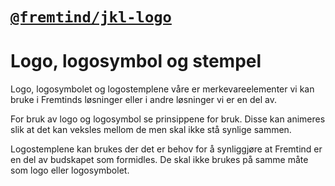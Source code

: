 # [`@fremtind/jkl-logo`](https://fremtind.github.io/jokul/components/logo/)

# Logo, logosymbol og stempel
Logo, logosymbolet og logostemplene våre er merkevareelementer vi kan bruke i Fremtinds løsninger eller i andre løsninger vi er en del av.

For bruk av logo og logosymbol se prinsippene for bruk. Disse kan animeres slik at det kan veksles mellom de men skal ikke stå synlige sammen.

Logostemplene kan brukes der det er behov for å synliggjøre at Fremtind er en del av budskapet som formidles. De skal ikke brukes på samme måte som logo eller logosymbolet.
